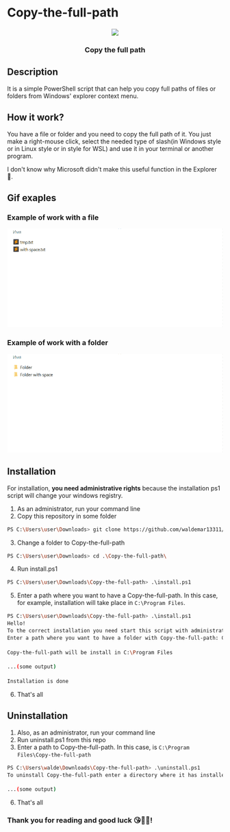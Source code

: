 # Copy-the-full-path

<div>
<p align="center">
    <img align="center" src="logo.ico" />
</p>
<h3  align="center">Copy the full path</h3>
</div>

## Description
It is a simple PowerShell script that can help you copy full paths of files or folders from Windows' explorer context menu.

## How it work?
You have a file or folder and you need to copy the full path of it. You just make a right-mouse click, select the needed type of slash(in Windows style or in Linux style or in style for WSL) and use it in your terminal or another program.

I don't know why Microsoft didn't make this useful function in the Explorer 🤔.

## Gif exaples
### Example of work with a file
![](gif/FileExample.gif)

### Example of work with a folder
![](gif/FolderExample.gif)

## Installation
For installation, **you need administrative rights** because the installation ps1 script will change your windows registry.

1. As an administrator, run your command line
2. Copy this repository in some folder
```bash
PS C:\Users\user\Downloads> git clone https://github.com/waldemar13311/Copy-the-full-path.git
```
3. Change a folder to Copy-the-full-path
```bash
PS C:\Users\user\Downloads> cd .\Copy-the-full-path\
```
4. Run install.ps1
```bash
PS C:\Users\user\Downloads\Copy-the-full-path> .\install.ps1
```
5. Enter a path where you want to have a Copy-the-full-path. In this case, for example, installation will take place in `C:\Program Files`.

```bash
PS C:\Users\user\Downloads\Copy-the-full-path> .\install.ps1
Hello!
To the correct installation you need start this script with administrative rights
Enter a path where you want to have a folder with Copy-the-full-path: C:\Program Files

Copy-the-full-path will be install in C:\Program Files

...(some output)

Installation is done
```
6. That's all
   
## Uninstallation
1. Also, as an administrator, run your command line
2. Run uninstall.ps1 from this repo
3. Enter a path to Copy-the-full-path. In this case, is `C:\Program Files\Copy-the-full-path`
```bash
PS C:\Users\walde\Downloads\Copy-the-full-path> .\uninstall.ps1
To uninstall Copy-the-full-path enter a directory where it has installed: C:\Program Files\Copy-the-full-path

...(some output)
```
6. That's all

### Thank you for reading and good luck 😘🥳💘!